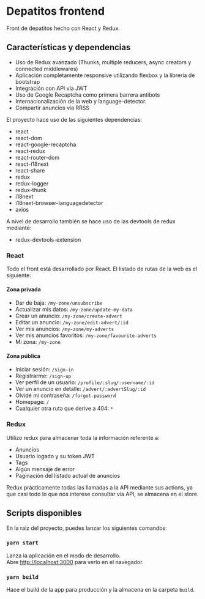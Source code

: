 # Depatitos frontend

Front de depatitos hecho con React y Redux.

## Características y dependencias
* Uso de Redux avanzado (Thunks, multiple reducers, async creators y connected middlewares)
* Aplicación completamente responsive utilizando flexbox y la librería de bootstrap
* Integración con API vía JWT
* Uso de Google Recaptcha como primera barrera antibots
* Internacionalización de la web y language-detector.
* Compartir anuncios via RRSS

El proyecto hace uso de las siguientes dependencias:

* react
* react-dom
* react-google-recaptcha
* react-redux
* react-router-dom
* react-i18next
* react-share
* redux
* redux-logger
* redux-thunk
* i18next
* i18next-browser-languagedetector
* axios

A nivel de desarrollo también se hace uso de las devtools de redux mediante:
* redux-devtools-extension


### React
Todo el front está desarrollado por React. El listado de rutas de la web es el siguiente:

#### Zona privada

* Dar de baja: `/my-zone/unsubscribe`
* Actualizar mis datos: `/my-zone/update-my-data`
* Crear un anuncio: `/my-zone/create-advert`
* Editar un anuncio: `/my-zone/edit-advert/:id`
* Ver mis anuncios: `/my-zone/my-adverts`
* Ver mis anuncios favoritos: `/my-zone/favourite-adverts`
* Mi zona: `/my-zone`

#### Zona pública
* Iniciar sesión: `/sign-in`
* Registrarme: `/sign-up`
* Ver perfil de un usuario: `/profile/:slug/:username/:id`
* Ver un anuncio en detalle: `/advert/:advertSlug/:id`
* Olvidé mi contraseña: `/forgot-password`
* Homepage: `/`
* Cualquier otra ruta que derive a 404: `*`

### Redux 
Utilizo redux para almacenar toda la información referente a:
* Anuncios
* Usuario logado y su token JWT
* Tags
* Algún mensaje de error
* Paginación del listado actual de anuncios

Redux prácticamente todas las llamadas a la API mediante sus actions, ya que casi todo lo que nos interese consultar vía API, se almacena en el store.


## Scripts disponibles

En la raíz del proyecto, puedes lanzar los siguientes comandos:

### `yarn start`

Lanza la aplicación en el modo de desarrollo.<br /> Abre [http://localhost:3000](http://localhost:3000) para verlo en el navegador.

### `yarn build`

Hace el build de la app para producción y la almacena en la carpeta `build`.<br />
